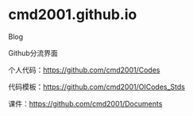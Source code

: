 # cmd2001.github.io
Blog


Github分流界面

个人代码：https://github.com/cmd2001/Codes

代码模板：https://github.com/cmd2001/OICodes_Stds

课件：https://github.com/cmd2001/Documents
